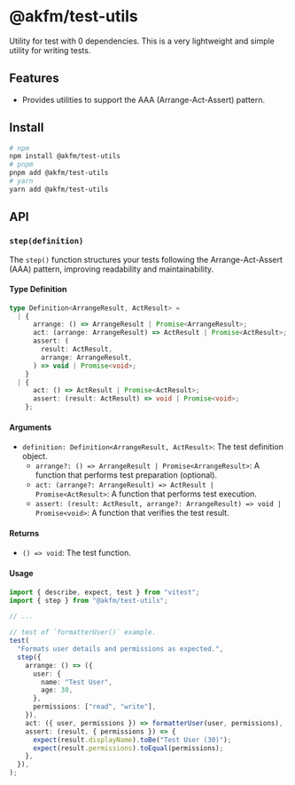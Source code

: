 # @akfm/test-utils

Utility for test with 0 dependencies. This is a very lightweight and simple utility for writing tests.

## Features

- Provides utilities to support the AAA (Arrange-Act-Assert) pattern.

## Install

```bash
# npm
npm install @akfm/test-utils
# pnpm
pnpm add @akfm/test-utils
# yarn
yarn add @akfm/test-utils
```

## API

### `step(definition)`

The `step()` function structures your tests following the Arrange-Act-Assert (AAA) pattern, improving readability and maintainability.

#### Type Definition

```ts
type Definition<ArrangeResult, ActResult> =
  | {
      arrange: () => ArrangeResult | Promise<ArrangeResult>;
      act: (arrange: ArrangeResult) => ActResult | Promise<ActResult>;
      assert: (
        result: ActResult,
        arrange: ArrangeResult,
      ) => void | Promise<void>;
    }
  | {
      act: () => ActResult | Promise<ActResult>;
      assert: (result: ActResult) => void | Promise<void>;
    };
```

#### Arguments

- `definition: Definition<ArrangeResult, ActResult>`: The test definition object.
  - `arrange?: () => ArrangeResult | Promise<ArrangeResult>`: A function that performs test preparation (optional).
  - `act: (arrange?: ArrangeResult) => ActResult | Promise<ActResult>`: A function that performs test execution.
  - `assert: (result: ActResult, arrange?: ArrangeResult) => void | Promise<void>`: A function that verifies the test result.

#### Returns

- `() => void`: The test function.

#### Usage

```ts
import { describe, expect, test } from "vitest";
import { step } from "@akfm/test-utils";

// ...

// test of `formatterUser()` example.
test(
  "Formats user details and permissions as expected.",
  step({
    arrange: () => ({
      user: {
        name: "Test User",
        age: 30,
      },
      permissions: ["read", "write"],
    }),
    act: ({ user, permissions }) => formatterUser(user, permissions),
    assert: (result, { permissions }) => {
      expect(result.displayName).toBe("Test User (30)");
      expect(result.permissions).toEqual(permissions);
    },
  }),
);
```
